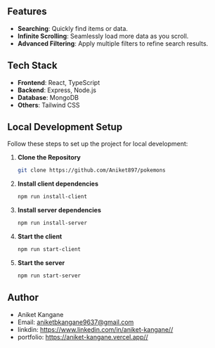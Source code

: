 

## Features

- **Searching**: Quickly find items or data.
- **Infinite Scrolling**: Seamlessly load more data as you scroll.
- **Advanced Filtering**: Apply multiple filters to refine search results.

## Tech Stack

- **Frontend**: React, TypeScript
- **Backend**: Express, Node.js
- **Database**: MongoDB
- **Others**: Tailwind CSS

## Local Development Setup

Follow these steps to set up the project for local development:

1. **Clone the Repository**
   ```bash
   git clone https://github.com/Aniket897/pokemons
   
2. **Install client dependencies**
   ```bash
   npm run install-client
   
3. **Install server dependencies**
   ```bash
   npm run install-server

4. **Start the client**
   ```bash
   npm run start-client

5. **Start the server**
   ```bash
   npm run start-server


## Author

- Aniket Kangane
- Email: aniketbkangane9637@gmail.com
- linkdin: https://www.linkedin.com/in/aniket-kangane//
- portfolio: https://aniket-kangane.vercel.app//

